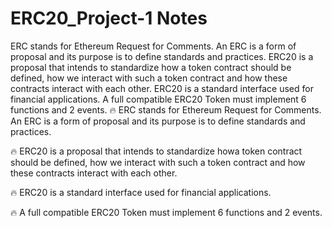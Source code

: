 # ERC20_Project-1 Notes
ERC stands for Ethereum Request for Comments. An ERC is a form of proposal and its purpose is to define standards and practices.
ERC20 is a proposal that intends to standardize how a token contract should be defined, how we interact with such a token contract and how these contracts interact with each other.
ERC20 is a standard interface used for financial applications.
A full compatible ERC20 Token must implement 6 functions and 2 events.
🔥 ERC stands for Ethereum Request for Comments. An ERC is a form of proposal and its purpose is to define standards and practices.

🔥 ERC20 is a proposal that intends to standardize howa token contract should be defined, how we interact with such a token contract and how these contracts interact with each other.

🔥 ERC20 is a standard interface used for financial applications.

🔥 A full compatible ERC20 Token must implement 6 functions and 2 events.
